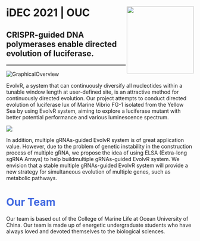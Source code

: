 # **iDEC 2021 | OUC**<img width="180" src="https://user-images.githubusercontent.com/91862733/137308255-161db3ae-8ab2-4c21-b66c-0a4e27e4701f.png" img align= "right">

<div style="text-align: left">
<h2><strong>CRISPR-guided DNA polymerases enable directed evolution of luciferase.</strong></h2>
</div>
<hr style="height:3px;border:none;color:#808080;background-color:#808080;" />

![GraphicalOverview](https://user-images.githubusercontent.com/91862733/136969711-fd247614-6f98-4fbc-acd3-490ee0aeefb2.jpg)


EvolvR, a system that can continuously diversify all nucleotides within a tunable window length at user-defined site, is an attractive method for continuously directed evolution. Our project attempts to conduct directed evolution of luciferase lux of Marine Vibrio FG-1 isolated from the Yellow Sea by using EvolvR system, aiming to explore a luciferase mutant with better potential performance and various luminescence spectrum. 

<img src="https://user-images.githubusercontent.com/91862733/137352557-6e1974d0-54fe-43ab-a9aa-0949511841dd.png">

In addition, multiple gRNAs-guided EvolvR system is of great application value. However, due to the problem of genetic instability in the construction process of multiple gRNA, we propose the idea of using ELSA (Extra-long sgRNA Arrays) to help buildmultiple gRNAs-guided EvolvR system. We envision that a stable multiple gRNAs-guided EvolvR system will provide a new strategy for simultaneous evolution of multiple genes, such as metabolic pathways. 

# <span style="color:royalblue"> **Our Team** </span>

Our team is based out of the College of Marine Life at Ocean University of China. Our team is made up of energetic undergraduate students who have always loved and devoted themselves to the biological sciences.

